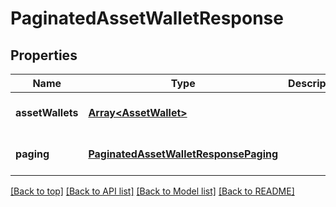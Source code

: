 # PaginatedAssetWalletResponse

## Properties

|Name | Type | Description | Notes|
|------------ | ------------- | ------------- | -------------|
|**assetWallets** | [**Array&lt;AssetWallet&gt;**](AssetWallet.md) |  | [optional] [default to undefined]|
|**paging** | [**PaginatedAssetWalletResponsePaging**](PaginatedAssetWalletResponsePaging.md) |  | [optional] [default to undefined]|




[[Back to top]](#) [[Back to API list]](../../README.md#documentation-for-api-endpoints) [[Back to Model list]](../../README.md#documentation-for-models) [[Back to README]](../../README.md)
